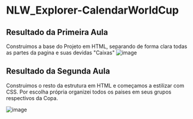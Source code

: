 # NLW_Explorer-CalendarWorldCup

## Resultado da Primeira Aula
Construimos a base do Projeto em HTML, separando de forma clara todas as partes da pagina e suas devidas "Caixas"
![image](https://user-images.githubusercontent.com/53975201/199277018-e7a3f6d8-b84a-4b79-a5b9-269ce187fd73.png)


## Resultado da Segunda Aula
Construimos o resto da estrutura em HTML e começamos a estilizar com CSS. Por escolha própria organizei todos os paises em seus grupos respectivos da Copa.

![image](https://user-images.githubusercontent.com/53975201/199275494-ea106d56-bbdd-4d54-8968-346de705e3a7.png)
